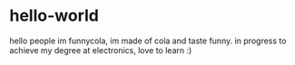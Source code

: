 # hello-world

hello people
im funnycola, im made of cola and taste funny.
in progress to achieve my degree at electronics, love to learn :)
